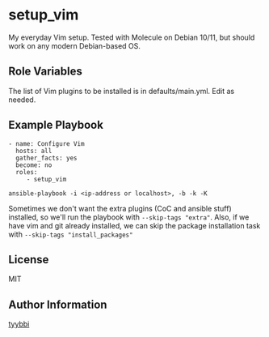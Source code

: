 setup_vim
=========

My everyday Vim setup. Tested with Molecule on Debian 10/11, but should work
on any modern Debian-based OS.

Role Variables
--------------

The list of Vim plugins to be installed is in defaults/main.yml. Edit as needed.

Example Playbook
----------------

    - name: Configure Vim
      hosts: all
      gather_facts: yes
      become: no
      roles:
         - setup_vim

`ansible-playbook -i <ip-address or localhost>, -b -k -K`

Sometimes we don't want the extra plugins (CoC and ansible stuff) installed, so we'll run the playbook with `--skip-tags "extra"`. Also, if we have vim and git already installed, we can skip the package installation task with `--skip-tags "install_packages"`

License
-------

MIT

Author Information
------------------

[tyybbi](https://github.com/tyybbi)
